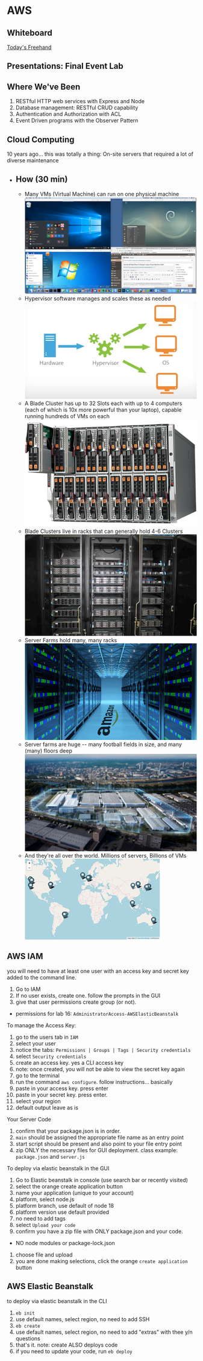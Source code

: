 # AWS

## Whiteboard

[Today's Freehand](https://projects.invisionapp.com/freehand/document/Y1tMn7EN8) 

## Presentations:  Final Event Lab

## Where We've Been

1. RESTful HTTP web services with Express and Node
1. Database management:  RESTful CRUD capability
1. Authentication and Authorization with ACL
1. Event Driven programs with the Observer Pattern

## Cloud Computing

10 years ago...  this was totally a thing:  On-site servers that required a lot of diverse maintenance

- ## How (30 min)
  - Many VMs (Virtual Machine)  can run on one physical machine
    ![VM](./assets/vm.jpg)
  - Hypervisor software manages and scales these as needed
    ![Hypervisor](./assets/hypervisor.jpeg)
  - A Blade Cluster has up to 32 Slots each with up to 4 computers (each of which is 10x more powerful than your laptop), capable running hundreds of VMs on each
    ![Blade](./assets/cloud-1-blades.png)
  - Blade Clusters live in racks that can generally hold 4-6 Clusters
    ![Cluster](./assets/cloud-2-racks.jpg)
  - Server Farms hold many, many racks
    ![Hallways](./assets/cloud-3-hallways.jpg)
  - Server farms are huge -- many football fields in size, and many (many) floors deep
    ![Farms](./assets/cloud-4-farms.jpg)
  - And they're all over the world. Millions of servers, Billions of VMs
    ![World](./assets/cloud-5-world.png)

## AWS  IAM

you will need to have at least one user with an access key and secret key added to the command line.  

1. Go to IAM
1. If no user exists, create one.  follow the prompts in the GUI
1. give that user permissions create group (or not).  
  - permissions for lab 16: `AdministratorAccess-AWSElasticBeanstalk`

To manage the Access Key:
1. go to the users tab in `IAM`
1. select your user
1. notice the tabs:  `Permissions | Groups | Tags | Security credentials`
1. select `Security credentials`
1. create an access key.  yes a CLI access key
1. note: once created, you will not be able to view the secret key again
1. go to the terminal
  1. run the command  `aws configure`.  follow instructions... basically
  1. paste in your access key. press enter
  1. paste in your secret key. press enter.
  1. select your region
  1. default output leave as is

Your Server Code
1. confirm that your package.json is in order.  
1. `main` should be assigned the appropriate file name as an entry point
1. start script should be present and also point to your file entry point
1. zip ONLY the necessary files for GUI deployment. class example:  `package.json` and `server.js`

To deploy via elastic beanstalk in the GUI
1. Go to Elastic beanstalk in console (use search bar or recently visited)
1. select the orange create application button
1. name your application (unique to your account)
1. platform, select node.js
1. platform branch, use default of node 18
1. platform version use default provided
1. no need to add tags
1. select `Upload your code`
1. confirm you have a zip file with ONLY package.json and your code.  
  - NO node modules or package-lock.json
1. choose file and upload
1. you are done making selections, click the  orange `create application` button

## AWS Elastic Beanstalk

to deploy via elastic beanstalk in the CLI
1. `eb init`
  1. use default names, select region, no need to add SSH
1. `eb create`
  1. use default names, select region, no need to add "extras" with thee y/n questions
1. that's it.  note: create ALSO deploys code
1. if you need to update your code, run `eb deploy`
